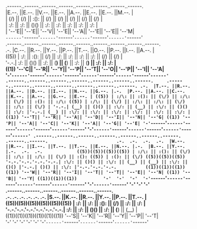 .------..------..------..------..------..------..------..------.                                                           
|E.--. ||E.--. ||V.--. ||E.--. ||A.--. ||E.--. ||E.--. ||M.--. |                                                           
| (\/) || (\/) || :(): || (\/) || (\/) || (\/) || (\/) || (\/) |                                                           
| :\/: || :\/: || ()() || :\/: || :\/: || :\/: || :\/: || :\/: |                                                           
| '--'E|| '--'E|| '--'V|| '--'E|| '--'A|| '--'E|| '--'E|| '--'M|                                                           
`------'`------'`------'`------'`------'`------'`------'`------'                                                           
      .------..------..------..------..------..------..------..------..------.                                             
 .-.  |C.--. ||R.--. ||Y.--. ||P.--. ||T.--. ||O.--. ||P.--. ||I.--. ||A.--. |                                             
((5)) | :/\: || :(): || (\/) || :/\: || :/\: || :/\: || :/\: || (\/) || (\/) |                                             
 '-.-.| :\/: || ()() || :\/: || (__) || (__) || :\/: || (__) || :\/: || :\/: |                                             
  ((1)) '--'C|| '--'R|| '--'Y|| '--'P|| '--'T|| '--'O|| '--'P|| '--'I|| '--'A|                                             
   '-'`------'`------'`------'`------'`------'`------'`------'`------'`------'                                             
      .------..------..------..------..------..------..------.     .------..------..------..------..------..------..------.
 .-.  |T.--. ||R.--. ||A.--. ||D.--. ||I.--. ||N.--. ||G.--. |.-.  |P.--. ||A.--. ||C.--. ||K.--. ||A.--. ||G.--. ||E.--. |
((5)) | :/\: || :(): || (\/) || :/\: || (\/) || :(): || :/\: ((5)) | :/\: || (\/) || :/\: || :/\: || (\/) || :/\: || (\/) |
 '-.-.| (__) || ()() || :\/: || (__) || :\/: || ()() || :\/: |'-.-.| (__) || :\/: || :\/: || :\/: || :\/: || :\/: || :\/: |
  ((1)) '--'T|| '--'R|| '--'A|| '--'D|| '--'I|| '--'N|| '--'G| ((1)) '--'P|| '--'A|| '--'C|| '--'K|| '--'A|| '--'G|| '--'E|
   '-'`------'`------'`------'`------'`------'`------'`------'  '-'`------'`------'`------'`------'`------'`------'`------'
                     .------..------..------..------..------..------..------.     .------..------.                         
 .-.  .-.  .-.  .-.  |W.--. ||R.--. ||I.--. ||T.--. ||T.--. ||E.--. ||N.--. |.-.  |B.--. ||Y.--. |.-.  .-.  .-.            
((5))((5))((5))((5)) | :/\: || :(): || (\/) || :/\: || :/\: || (\/) || :(): ((5)) | :(): || (\/) ((5))((5))((5))           
 '-.-.'-.-.'-.-.'-.-.| :\/: || ()() || :\/: || (__) || (__) || :\/: || ()() |'-.-.| ()() || :\/: |'-.-.'-.-.'-.-.          
  ((1))((1))((1))((1)) '--'W|| '--'R|| '--'I|| '--'T|| '--'T|| '--'E|| '--'N| ((1)) '--'B|| '--'Y| ((1))((1))((1))         
   '-'  '-'  '-'  '-'`------'`------'`------'`------'`------'`------'`------'  '-'`------'`------'  '-'  '-'  '-'          
                               .------..------..------..------..------..------.                                            
 .-.  .-.  .-.  .-.  .-.  .-.  |S.--. ||K.--. ||R.--. ||Y.--. ||P.--. ||T.--. |                                            
((5))((5))((5))((5))((5))((5)) | :/\: || :/\: || :(): || (\/) || :/\: || :/\: |                                            
 '-.-.'-.-.'-.-.'-.-.'-.-.'-.-.| :\/: || :\/: || ()() || :\/: || (__) || (__) |                                            
  ((1))((1))((1))((1))((1))((1)) '--'S|| '--'K|| '--'R|| '--'Y|| '--'P|| '--'T|                                            
   '-'  '-'  '-'  '-'  '-'  '-'`------'`------'`------'`------'`------'`------'
